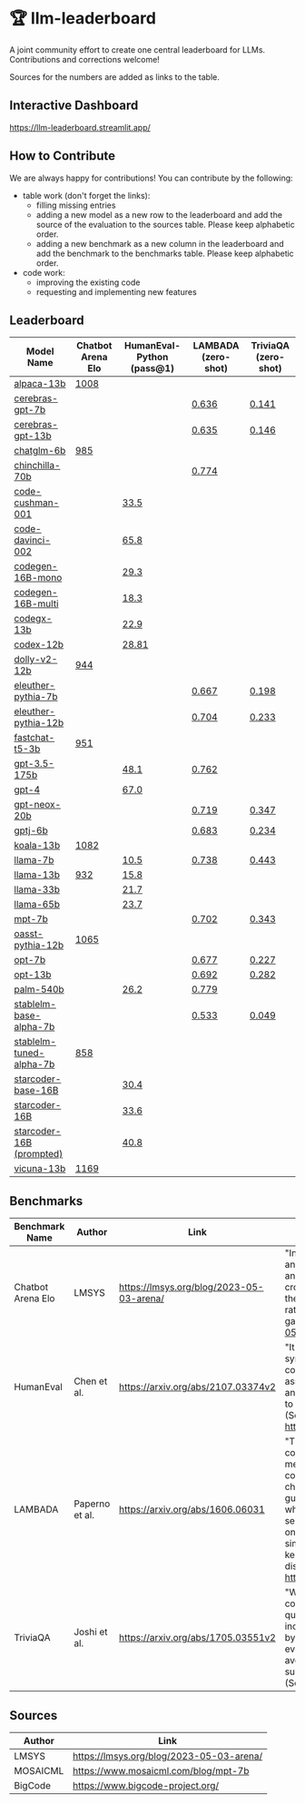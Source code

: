# 🏆 llm-leaderboard

A joint community effort to create one central leaderboard for LLMs. Contributions and corrections welcome!

Sources for the numbers are added as links to the table.

## Interactive Dashboard

https://llm-leaderboard.streamlit.app/

## How to Contribute

We are always happy for contributions! You can contribute by the following:

- table work (don't forget the links):
    - filling missing entries
    - adding a new model as a new row to the leaderboard and add the source of the evaluation to the sources table. Please keep alphabetic order.
    - adding a new benchmark as a new column in the leaderboard and add the benchmark to the benchmarks table. Please keep alphabetic order.
- code work:
    - improving the existing code
    - requesting and implementing new features

## Leaderboard

| Model Name                                                                             | Chatbot Arena Elo                                | HumanEval-Python (pass@1)                                                      | LAMBADA (zero-shot)                           | TriviaQA (zero-shot)                          |
| -------------------------------------------------------------------------------------- | ------------------------------------------------ | ------------------------------------------------------------------------------ | --------------------------------------------- | --------------------------------------------- |
| [alpaca-13b](https://crfm.stanford.edu/2023/03/13/alpaca.html)                         | [1008](https://lmsys.org/blog/2023-05-03-arena/) |                                                                                |                                               |                                               |
| [cerebras-gpt-7b](https://huggingface.co/cerebras/Cerebras-GPT-6.7B)                   |                                                  |                                                                                | [0.636](https://www.mosaicml.com/blog/mpt-7b) | [0.141](https://www.mosaicml.com/blog/mpt-7b) |
| [cerebras-gpt-13b](https://huggingface.co/cerebras/Cerebras-GPT-13B)                   |                                                  |                                                                                | [0.635](https://www.mosaicml.com/blog/mpt-7b) | [0.146](https://www.mosaicml.com/blog/mpt-7b) |
| [chatglm-6b](https://chatglm.cn/blog)                                                  | [985](https://lmsys.org/blog/2023-05-03-arena/)  |                                                                                |                                               |                                               |
| [chinchilla-70b](https://arxiv.org/abs/2203.15556v1)                                   |                                                  |                                                                                | [0.774](https://arxiv.org/abs/2203.15556v1)   |                                               |
| [code-cushman-001](https://arxiv.org/abs/2107.03374)                                   |                                                  | [33.5](https://drive.google.com/file/d/1cN-b9GnWtHzQRoE7M7gAEyivY0kl4BYs/view) |                                               |                                               |
| [code-davinci-002](https://arxiv.org/abs/2207.10397v2)                                 |                                                  | [65.8](https://arxiv.org/abs/2207.10397v2)                                     |                                               |                                               |
| [codegen-16B-mono](https://huggingface.co/Salesforce/codegen-16B-mono)                 |                                                  | [29.3](https://drive.google.com/file/d/1cN-b9GnWtHzQRoE7M7gAEyivY0kl4BYs/view) |                                               |                                               |
| [codegen-16B-multi](https://huggingface.co/Salesforce/codegen-16B-multi)               |                                                  | [18.3](https://drive.google.com/file/d/1cN-b9GnWtHzQRoE7M7gAEyivY0kl4BYs/view) |                                               |                                               |
| [codegx-13b](http://keg.cs.tsinghua.edu.cn/codegeex/)                                  |                                                  | [22.9](https://drive.google.com/file/d/1cN-b9GnWtHzQRoE7M7gAEyivY0kl4BYs/view) |                                               |                                               |
| [codex-12b](https://arxiv.org/abs/2107.03374v2)                                        |                                                  | [28.81](https://arxiv.org/abs/2107.03374v2)                                    |                                               |                                               |
| [dolly-v2-12b](https://huggingface.co/databricks/dolly-v2-12b)                         | [944](https://lmsys.org/blog/2023-05-03-arena/)  |                                                                                |                                               |                                               |
| [eleuther-pythia-7b](https://huggingface.co/EleutherAI/pythia-6.9b)                    |                                                  |                                                                                | [0.667](https://www.mosaicml.com/blog/mpt-7b) | [0.198](https://www.mosaicml.com/blog/mpt-7b) |
| [eleuther-pythia-12b](https://huggingface.co/EleutherAI/pythia-12b)                    |                                                  |                                                                                | [0.704](https://www.mosaicml.com/blog/mpt-7b) | [0.233](https://www.mosaicml.com/blog/mpt-7b) |
| [fastchat-t5-3b](https://huggingface.co/lmsys/fastchat-t5-3b-v1.0)                     | [951](https://lmsys.org/blog/2023-05-03-arena/)  |                                                                                |                                               |                                               |
| [gpt-3.5-175b](https://arxiv.org/abs/2303.08774v3)                                     |                                                  | [48.1](https://arxiv.org/abs/2303.08774v3)                                     | [0.762](https://arxiv.org/abs/2303.08774v3)   |                                               |
| [gpt-4](https://arxiv.org/abs/2303.08774v3)                                            |                                                  | [67.0](https://arxiv.org/abs/2303.08774v3)                                     |                                               |                                               |
| [gpt-neox-20b](https://huggingface.co/EleutherAI/gpt-neox-20b)                         |                                                  |                                                                                | [0.719](https://www.mosaicml.com/blog/mpt-7b) | [0.347](https://www.mosaicml.com/blog/mpt-7b) |
| [gptj-6b](https://huggingface.co/EleutherAI/gpt-j-6b)                                  |                                                  |                                                                                | [0.683](https://www.mosaicml.com/blog/mpt-7b) | [0.234](https://www.mosaicml.com/blog/mpt-7b) |
| [koala-13b](https://bair.berkeley.edu/blog/2023/04/03/koala/)                          | [1082](https://lmsys.org/blog/2023-05-03-arena/) |                                                                                |                                               |                                               |
| [llama-7b](https://arxiv.org/abs/2302.13971)                                           |                                                  | [10.5](https://drive.google.com/file/d/1cN-b9GnWtHzQRoE7M7gAEyivY0kl4BYs/view) | [0.738](https://www.mosaicml.com/blog/mpt-7b) | [0.443](https://www.mosaicml.com/blog/mpt-7b) |
| [llama-13b](https://arxiv.org/abs/2302.13971)                                          | [932](https://lmsys.org/blog/2023-05-03-arena/)  | [15.8](https://drive.google.com/file/d/1cN-b9GnWtHzQRoE7M7gAEyivY0kl4BYs/view) |                                               |                                               |
| [llama-33b](https://arxiv.org/abs/2302.13971)                                          |                                                  | [21.7](https://drive.google.com/file/d/1cN-b9GnWtHzQRoE7M7gAEyivY0kl4BYs/view) |                                               |                                               |
| [llama-65b](https://arxiv.org/abs/2302.13971)                                          |                                                  | [23.7](https://drive.google.com/file/d/1cN-b9GnWtHzQRoE7M7gAEyivY0kl4BYs/view) |                                               |                                               |
| [mpt-7b](https://huggingface.co/mosaicml/mpt-7b)                                       |                                                  |                                                                                | [0.702](https://www.mosaicml.com/blog/mpt-7b) | [0.343](https://www.mosaicml.com/blog/mpt-7b) |
| [oasst-pythia-12b](https://huggingface.co/OpenAssistant/pythia-12b-pre-v8-12.5k-steps) | [1065](https://lmsys.org/blog/2023-05-03-arena/) |                                                                                |                                               |                                               |
| [opt-7b](https://huggingface.co/facebook/opt-6.7b)                                     |                                                  |                                                                                | [0.677](https://www.mosaicml.com/blog/mpt-7b) | [0.227](https://www.mosaicml.com/blog/mpt-7b) |
| [opt-13b](https://huggingface.co/facebook/opt-13b)                                     |                                                  |                                                                                | [0.692](https://www.mosaicml.com/blog/mpt-7b) | [0.282](https://www.mosaicml.com/blog/mpt-7b) |
| [palm-540b](https://arxiv.org/abs/2204.02311v5)                                        |                                                  | [26.2](https://drive.google.com/file/d/1cN-b9GnWtHzQRoE7M7gAEyivY0kl4BYs/view) | [0.779](https://arxiv.org/abs/2204.02311v5)   |                                               |
| [stablelm-base-alpha-7b](https://huggingface.co/stabilityai/stablelm-base-alpha-7b)    |                                                  |                                                                                | [0.533](https://www.mosaicml.com/blog/mpt-7b) | [0.049](https://www.mosaicml.com/blog/mpt-7b) |
| [stablelm-tuned-alpha-7b](https://huggingface.co/stabilityai/stablelm-tuned-alpha-7b)  | [858](https://lmsys.org/blog/2023-05-03-arena/)  |                                                                                |                                               |                                               |
| [starcoder-base-16B](https://huggingface.co/bigcode/starcoderbase)                     |                                                  | [30.4](https://drive.google.com/file/d/1cN-b9GnWtHzQRoE7M7gAEyivY0kl4BYs/view) |                                               |                                               |
| [starcoder-16B](https://huggingface.co/bigcode/starcoder)                              |                                                  | [33.6](https://drive.google.com/file/d/1cN-b9GnWtHzQRoE7M7gAEyivY0kl4BYs/view) |                                               |                                               |
| [starcoder-16B (prompted)](https://huggingface.co/bigcode/starcoder)                   |                                                  | [40.8](https://drive.google.com/file/d/1cN-b9GnWtHzQRoE7M7gAEyivY0kl4BYs/view) |                                               |                                               |
| [vicuna-13b](https://huggingface.co/lmsys/vicuna-13b-delta-v0)                         | [1169](https://lmsys.org/blog/2023-05-03-arena/) |                                                                                |                                               |                                               |

## Benchmarks

| Benchmark Name    | Author         | Link                                     | Description                                                                                                                                                                                                                                                                                                                                                                                                                                                                                                                                                                           |
| ----------------- | -------------- | ---------------------------------------- | ------------------------------------------------------------------------------------------------------------------------------------------------------------------------------------------------------------------------------------------------------------------------------------------------------------------------------------------------------------------------------------------------------------------------------------------------------------------------------------------------------------------------------------------------------------------------------------- |
| Chatbot Arena Elo | LMSYS          | https://lmsys.org/blog/2023-05-03-arena/ | "In this blog post, we introduce Chatbot Arena, an LLM benchmark platform featuring anonymous randomized battles in a crowdsourced manner. Chatbot Arena adopts the Elo rating system, which is a widely-used rating system in chess and other competitive games." (Source: https://lmsys.org/blog/2023-05-03-arena/)                                                                                                                                                                                                                                                                 |
| HumanEval         | Chen et al.    | https://arxiv.org/abs/2107.03374v2       | "It used to measure functional correctness for synthesizing programs from docstrings. It consists of 164 original programming problems, assessing language comprehension, algorithms, and simple mathematics, with some comparable to simple software interview questions." (Source: https://paperswithcode.com/dataset/humaneval)                                                                                                                                                                                                                                                    |
| LAMBADA           | Paperno et al. | https://arxiv.org/abs/1606.06031         | "The LAMBADA evaluates the capabilities of computational models for text understanding by means of a word prediction task. LAMBADA is a collection of narrative passages sharing the characteristic that human subjects are able to guess their last word if they are exposed to the whole passage, but not if they only see the last sentence preceding the target word. To succeed on LAMBADA, computational models cannot simply rely on local context, but must be able to keep track of information in the broader discourse." (Source: https://huggingface.co/datasets/lambada) |
| TriviaQA          | Joshi et al.   | https://arxiv.org/abs/1705.03551v2       | "We present TriviaQA, a challenging reading comprehension dataset containing over 650K question-answer-evidence triples. TriviaQA includes 95K question-answer pairs authored by trivia enthusiasts and independently gathered evidence documents, six per question on average, that provide high quality distant supervision for answering the questions." (Source: https://arxiv.org/abs/1705.03551v2)                                                                                                                                                                              |

## Sources

| Author   | Link                                     |
| -------- | ---------------------------------------- |
| LMSYS    | https://lmsys.org/blog/2023-05-03-arena/ |
| MOSAICML | https://www.mosaicml.com/blog/mpt-7b     |
| BigCode  | https://www.bigcode-project.org/         |
